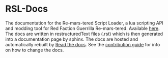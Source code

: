 # RSL-Docs
The documentation for the Re-mars-tered Script Loader, a lua scripting API and modding tool for Red Faction Guerrilla Re-mars-tered. Available [here](https://rsl.readthedocs.io/en/latest/). The docs are written in restructuredText files (.rst) which is then generated into a documentation page by sphinx. The docs are hosted and automatically rebuilt by [Read the docs](https://readthedocs.org/). See the [contribution guide](https://rsl.readthedocs.io/en/latest/Contributing.html) for info on how to change the docs.